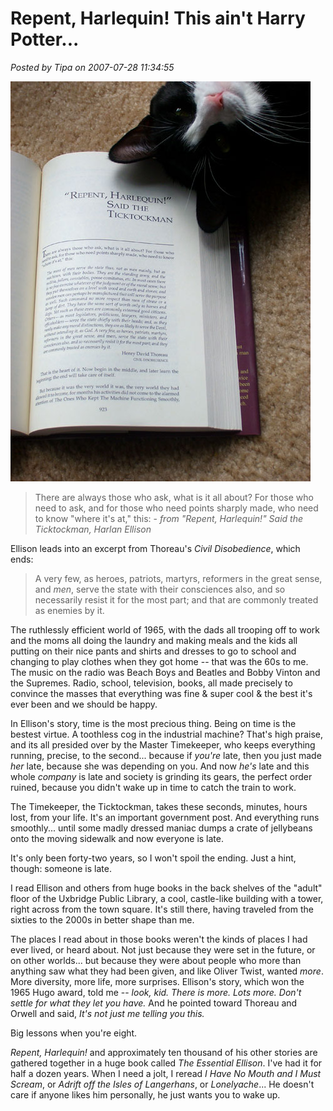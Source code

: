 # Repent, Harlequin! This ain't Harry Potter...

*Posted by Tipa on 2007-07-28 11:34:55*

![repent.jpg](../uploads/2007/07/repent.jpg)

> There are always those who ask, what is it all about? For those who need to ask, and for those who need points sharply made, who need to know "where it's at," this: - *from "Repent, Harlequin!" Said the Ticktockman, Harlan Ellison*


Ellison leads into an excerpt from Thoreau's *Civil Disobedience*, which ends:

> A very few, as heroes, patriots, martyrs, reformers in the great sense, and *men*, serve the state with their consciences also, and so necessarily resist it for the most part; and that are commonly treated as enemies by it.


The ruthlessly efficient world of 1965, with the dads all trooping off to work and the moms all doing the laundry and making meals and the kids all putting on their nice pants and shirts and dresses to go to school and changing to play clothes when they got home -- that was the 60s to me. The music on the radio was Beach Boys and Beatles and Bobby Vinton and the Supremes. Radio, school, television, books, all made precisely to convince the masses that everything was fine & super cool & the best it's ever been and we should be happy.

In Ellison's story, time is the most precious thing. Being on time is the bestest virtue. A toothless cog in the industrial machine? That's high praise, and its all presided over by the Master Timekeeper, who keeps everything running, precise, to the second... because if *you're* late, then you just made *her* late, because she was depending on you. And now *he's* late and this whole *company* is late and society is grinding its gears, the perfect order ruined, because you didn't wake up in time to catch the train to work.

The Timekeeper, the Ticktockman, takes these seconds, minutes, hours lost, from your life. It's an important government post. And everything runs smoothly... until some madly dressed maniac dumps a crate of jellybeans onto the moving sidewalk and now everyone is late.

It's only been forty-two years, so I won't spoil the ending. Just a hint, though: someone is late.

I read Ellison and others from huge books in the back shelves of the "adult" floor of the Uxbridge Public Library, a cool, castle-like building with a tower, right across from the town square. It's still there, having traveled from the sixties to the 2000s in better shape than me.

The places I read about in those books weren't the kinds of places I had ever lived, or heard about. Not just because they were set in the future, or on other worlds... but because they were about people who more than anything saw what they had been given, and like Oliver Twist, wanted *more*. More diversity, more life, more surprises. Ellison's story, which won the 1965 Hugo award, told me -- *look, kid. There is more. Lots more. Don't settle for what they let you have.* And he pointed toward Thoreau and Orwell and said, *It's not just me telling you this.*

Big lessons when you're eight.

*Repent, Harlequin!* and approximately ten thousand of his other stories are gathered together in a huge book called *The Essential Ellison*. I've had it for half a dozen years. When I need a jolt, I reread *I Have No Mouth and I Must Scream*, or *Adrift off the Isles of Langerhans*, or *Lonelyache*... He doesn't care if anyone likes him personally, he just wants you to wake up.
